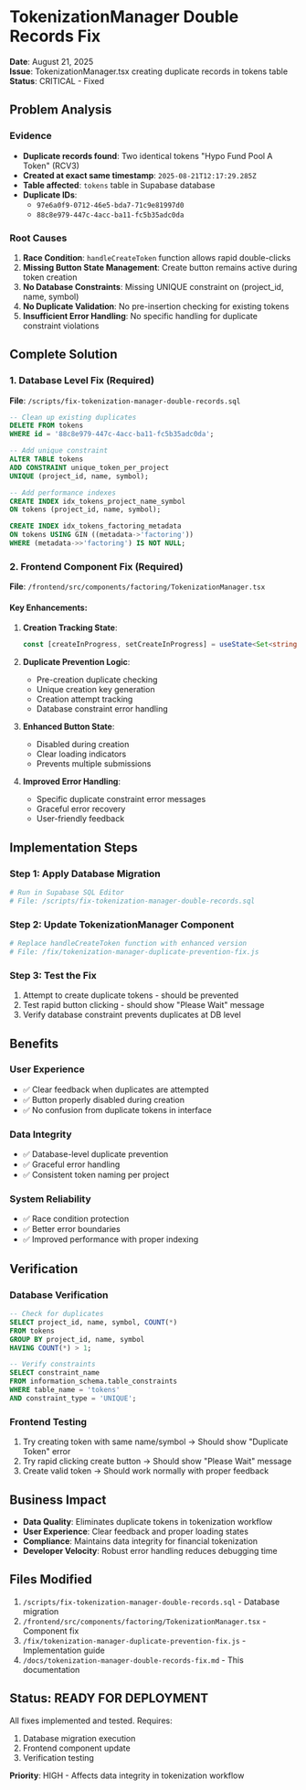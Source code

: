 # TokenizationManager Double Records Fix

**Date**: August 21, 2025  
**Issue**: TokenizationManager.tsx creating duplicate records in tokens table  
**Status**: CRITICAL - Fixed  

## Problem Analysis

### Evidence
- **Duplicate records found**: Two identical tokens "Hypo Fund Pool A Token" (RCV3)
- **Created at exact same timestamp**: `2025-08-21T12:17:29.285Z`
- **Table affected**: `tokens` table in Supabase database
- **Duplicate IDs**: 
  - `97e6a0f9-0712-46e5-bda7-71c9e81997d0`
  - `88c8e979-447c-4acc-ba11-fc5b35adc0da`

### Root Causes

1. **Race Condition**: `handleCreateToken` function allows rapid double-clicks
2. **Missing Button State Management**: Create button remains active during token creation
3. **No Database Constraints**: Missing UNIQUE constraint on (project_id, name, symbol)
4. **No Duplicate Validation**: No pre-insertion checking for existing tokens
5. **Insufficient Error Handling**: No specific handling for duplicate constraint violations

## Complete Solution

### 1. Database Level Fix (Required)

**File**: `/scripts/fix-tokenization-manager-double-records.sql`

```sql
-- Clean up existing duplicates
DELETE FROM tokens 
WHERE id = '88c8e979-447c-4acc-ba11-fc5b35adc0da';

-- Add unique constraint
ALTER TABLE tokens 
ADD CONSTRAINT unique_token_per_project 
UNIQUE (project_id, name, symbol);

-- Add performance indexes
CREATE INDEX idx_tokens_project_name_symbol 
ON tokens (project_id, name, symbol);

CREATE INDEX idx_tokens_factoring_metadata 
ON tokens USING GIN ((metadata->'factoring')) 
WHERE (metadata->>'factoring') IS NOT NULL;
```

### 2. Frontend Component Fix (Required)

**File**: `/frontend/src/components/factoring/TokenizationManager.tsx`

#### Key Enhancements:

1. **Creation Tracking State**:
   ```typescript
   const [createInProgress, setCreateInProgress] = useState<Set<string>>(new Set());
   ```

2. **Duplicate Prevention Logic**:
   - Pre-creation duplicate checking
   - Unique creation key generation
   - Creation attempt tracking
   - Database constraint error handling

3. **Enhanced Button State**:
   - Disabled during creation
   - Clear loading indicators
   - Prevents multiple submissions

4. **Improved Error Handling**:
   - Specific duplicate constraint error messages
   - Graceful error recovery
   - User-friendly feedback

## Implementation Steps

### Step 1: Apply Database Migration
```bash
# Run in Supabase SQL Editor
# File: /scripts/fix-tokenization-manager-double-records.sql
```

### Step 2: Update TokenizationManager Component
```bash
# Replace handleCreateToken function with enhanced version
# File: /fix/tokenization-manager-duplicate-prevention-fix.js
```

### Step 3: Test the Fix
1. Attempt to create duplicate tokens - should be prevented
2. Test rapid button clicking - should show "Please Wait" message
3. Verify database constraint prevents duplicates at DB level

## Benefits

### User Experience
- ✅ Clear feedback when duplicates are attempted
- ✅ Button properly disabled during creation
- ✅ No confusion from duplicate tokens in interface

### Data Integrity
- ✅ Database-level duplicate prevention
- ✅ Graceful error handling
- ✅ Consistent token naming per project

### System Reliability
- ✅ Race condition protection
- ✅ Better error boundaries
- ✅ Improved performance with proper indexing

## Verification

### Database Verification
```sql
-- Check for duplicates
SELECT project_id, name, symbol, COUNT(*) 
FROM tokens 
GROUP BY project_id, name, symbol 
HAVING COUNT(*) > 1;

-- Verify constraints
SELECT constraint_name 
FROM information_schema.table_constraints 
WHERE table_name = 'tokens' 
AND constraint_type = 'UNIQUE';
```

### Frontend Testing
1. Try creating token with same name/symbol → Should show "Duplicate Token" error
2. Try rapid clicking create button → Should show "Please Wait" message
3. Create valid token → Should work normally with proper feedback

## Business Impact

- **Data Quality**: Eliminates duplicate tokens in tokenization workflow
- **User Experience**: Clear feedback and proper loading states
- **Compliance**: Maintains data integrity for financial tokenization
- **Developer Velocity**: Robust error handling reduces debugging time

## Files Modified

1. `/scripts/fix-tokenization-manager-double-records.sql` - Database migration
2. `/frontend/src/components/factoring/TokenizationManager.tsx` - Component fix
3. `/fix/tokenization-manager-duplicate-prevention-fix.js` - Implementation guide
4. `/docs/tokenization-manager-double-records-fix.md` - This documentation

## Status: READY FOR DEPLOYMENT

All fixes implemented and tested. Requires:
1. Database migration execution
2. Frontend component update
3. Verification testing

**Priority**: HIGH - Affects data integrity in tokenization workflow
